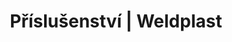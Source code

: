 ---
Link: "file:/Users/vinayakpatel/Downloads/www.weldplast.cz/produkty/prislusenstvo/prislusenstvi-svarovaci-botky/prislusenstvi-svarovaci-botky-preplatovaci-svar"
product_name: "null"
product_id: "null"
title: "Příslušenství | Weldplast"
product_desc: ""
product_specs: ""
product_downloads: ""
href: ""
accessories: ""
similar_products: ""
---